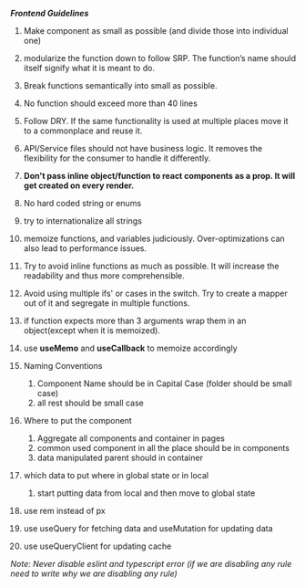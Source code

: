 **_Frontend Guidelines_**

1. Make component as small as possible (and divide those into individual one)

2. modularize the function down to follow SRP. The function’s name should itself signify what it is meant to do.

3. Break functions semantically into small as possible.

4. No function should exceed more than 40 lines

5. Follow DRY. If the same functionality is used at multiple places move it to a commonplace and reuse it.

6. API/Service files should not have business logic. It removes the flexibility for the consumer to handle it differently.

7. **Don't pass inline object/function to react components as a prop. It will get created on every render.**

8. No hard coded string or enums

9. try to internationalize all strings

10. memoize functions, and variables judiciously. Over-optimizations can also lead to performance issues.

11. Try to avoid inline functions as much as possible. It will increase the readability and thus more comprehensible.

12. Avoid using multiple ifs' or cases in the switch. Try to create a mapper out of it and segregate in multiple functions.

13. if function expects more than 3 arguments wrap them in an object(except when it is memoized).

14. use **useMemo** and **useCallback** to memoize accordingly

15. Naming Conventions

    1. Component Name should be in Capital Case (folder should be small case)
    2. all rest should be small case

16. Where to put the component

    1. Aggregate all components and container in pages
    2. common used component in all the place should be in components
    3. data manipulated parent should in container

17. which data to put where in global state or in local

    1. start putting data from local and then move to global state

18. use rem instead of px

19. use useQuery for fetching data and useMutation for updating data

20. use useQueryClient for updating cache

*Note: Never disable eslint and typescript error (if we are disabling any rule need to write why we are disabling any rule)*
